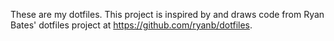 These are my dotfiles. This project is inspired by and draws code from Ryan Bates'
dotfiles project at https://github.com/ryanb/dotfiles.
